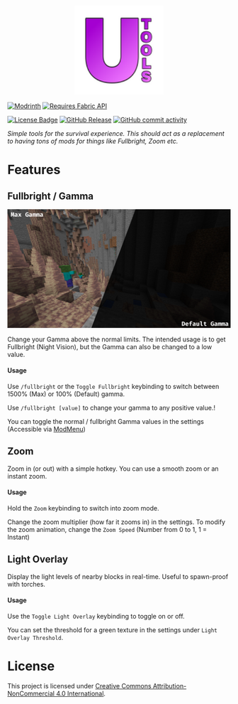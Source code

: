 <p align="center">
<img height="200" src="src/main/resources/assets/utools/icon.png" alt="Logo of UTools">
</p>

[![Modrinth](https://cdn.jsdelivr.net/npm/@intergrav/devins-badges@3/assets/cozy/available/modrinth_vector.svg)](https://modrinth.com/mod/utools)
[![Requires Fabric API](https://cdn.jsdelivr.net/npm/@intergrav/devins-badges@3/assets/compact/supported/fabric_vector.svg)](https://fabricmc.net/)

[![License Badge](https://img.shields.io/badge/License-CC--BY--NC--4.0-blue)](https://creativecommons.org/licenses/by-nc/4.0/)
[![GitHub Release](https://img.shields.io/github/v/release/lugosieben/utools)](https://github.com/lugosieben/utools/releases/latest)
[![GitHub commit activity](https://img.shields.io/github/commit-activity/t/lugosieben/utools)](https://github.com/lugosieben/utools/commits/)

_Simple tools for the survival experience. This should act as a replacement to having tons of mods for things like Fullbright, Zoom etc._

# Features

## Fullbright / Gamma

![Gamma Comparison](assets/gammacomparism.png)

Change your Gamma above the normal limits. The intended usage is to get Fullbright (Night Vision), but the Gamma can also be changed to a low value.

#### Usage

Use `/fullbright` or the `Toggle Fullbright` keybinding to switch between 1500% (Max) or 100% (Default) gamma.

Use `/fullbright [value]` to change your gamma to any positive value.!

You can toggle the normal / fullbright Gamma values in the settings (Accessible via [ModMenu](https://modrinth.com/mod/modmenu))

## Zoom

Zoom in (or out) with a simple hotkey. You can use a smooth zoom or an instant zoom.

#### Usage

Hold the `Zoom` keybinding to switch into zoom mode.

Change the zoom multiplier (how far it zooms in) in the settings.
To modify the zoom animation, change the `Zoom Speed` (Number from 0 to 1, 1 = Instant)

## Light Overlay

Display the light levels of nearby blocks in real-time. Useful to spawn-proof with torches.

#### Usage

Use the `Toggle Light Overlay` keybinding to toggle on or off. 

You can set the threshold for a green texture in the settings under `Light Overlay Threshold`.

# License

This project is licensed under [Creative Commons Attribution-NonCommercial 4.0 International](https://creativecommons.org/licenses/by-nc/4.0/deed.en).
